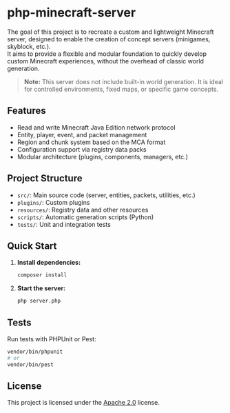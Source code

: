 # php-minecraft-server

The goal of this project is to recreate a custom and lightweight Minecraft server, designed to enable the creation of concept servers (minigames, skyblock, etc.).  
It aims to provide a flexible and modular foundation to quickly develop custom Minecraft experiences, without the overhead of classic world generation.

> **Note:** This server does not include built-in world generation. It is ideal for controlled environments, fixed maps, or specific game concepts.


## Features

- Read and write Minecraft Java Edition network protocol
- Entity, player, event, and packet management
- Region and chunk system based on the MCA format
- Configuration support via registry data packs
- Modular architecture (plugins, components, managers, etc.)

## Project Structure

- `src/`: Main source code (server, entities, packets, utilities, etc.)
- `plugins/`: Custom plugins
- `resources/`: Registry data and other resources
- `scripts/`: Automatic generation scripts (Python)
- `tests/`: Unit and integration tests

## Quick Start

1. **Install dependencies:**
   ```sh
   composer install
   ```

2. **Start the server:**
   ```sh
   php server.php
   ```

## Tests

Run tests with PHPUnit or Pest:
```sh
vendor/bin/phpunit
# or
vendor/bin/pest
```

## License

This project is licensed under the [Apache 2.0](LICENSE) license.